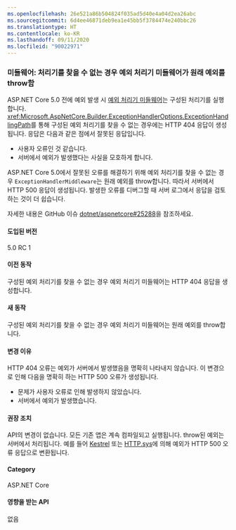 ```yaml
---
ms.openlocfilehash: 26e521a86b504824f035ad5d40e4a04d2ea26abc
ms.sourcegitcommit: 6d4ee46871deb9ea1e45bb5f3784474e240bbc26
ms.translationtype: HT
ms.contentlocale: ko-KR
ms.lasthandoff: 09/11/2020
ms.locfileid: "90022971"
---
```

### <a name="middleware-exception-handler-middleware-throws-original-exception-if-handler-not-found"></a>미들웨어: 처리기를 찾을 수 없는 경우 예외 처리기 미들웨어가 원래 예외를 throw함

ASP.NET Core 5.0 전에 예외 발생 시 [예외 처리기 미들웨어](xref:Microsoft.AspNetCore.Builder.ExceptionHandlerExtensions.UseExceptionHandler%2A)는 구성된 처리기를 실행합니다. <xref:Microsoft.AspNetCore.Builder.ExceptionHandlerOptions.ExceptionHandlingPath>를 통해 구성된 예외 처리기를 찾을 수 없는 경우에는 HTTP 404 응답이 생성됩니다. 응답은 다음과 같은 점에서 잘못된 응답입니다.

* 사용자 오류인 것 같습니다.
* 서버에서 예외가 발생했다는 사실을 모호하게 합니다.

ASP.NET Core 5.0에서 잘못된 오류를 해결하기 위해 예외 처리기를 찾을 수 없는 경우 `ExceptionHandlerMiddleware`는 원래 예외를 throw합니다. 따라서 서버에서 HTTP 500 응답이 생성됩니다. 발생한 오류를 디버그할 때 서버 로그에서 응답을 검토하는 것이 더 쉽습니다.

자세한 내용은 GitHub 이슈 [dotnet/aspnetcore#25288](https://github.com/dotnet/aspnetcore/issues/25288)을 참조하세요.

#### <a name="version-introduced"></a>도입된 버전

5.0 RC 1

#### <a name="old-behavior"></a>이전 동작

구성된 예외 처리기를 찾을 수 없는 경우 예외 처리기 미들웨어는 HTTP 404 응답을 생성합니다.

#### <a name="new-behavior"></a>새 동작

구성된 예외 처리기를 찾을 수 없는 경우 예외 처리기 미들웨어는 원래 예외를 throw합니다.

#### <a name="reason-for-change"></a>변경 이유

HTTP 404 오류는 예외가 서버에서 발생했음을 명확히 나타내지 않습니다. 이 변경으로 인해 다음을 명확히 하는 HTTP 500 오류가 생성됩니다.

* 문제가 사용자 오류로 인해 발생하지 않았습니다.
* 서버에서 예외가 발생했습니다.

#### <a name="recommended-action"></a>권장 조치

API의 변경이 없습니다. 모든 기존 앱은 계속 컴파일되고 실행됩니다. throw된 예외는 서버에서 처리됩니다. 예를 들어 [Kestrel](/aspnet/core/fundamentals/servers/kestrel) 또는 [HTTP.sys](/aspnet/core/fundamentals/servers/httpsys)에 의해 예외가 HTTP 500 오류 응답으로 변환됩니다.

#### <a name="category"></a>Category

ASP.NET Core

#### <a name="affected-apis"></a>영향을 받는 API

없음

<!--

#### Affected APIs

Not detectable via API analysis

-->
